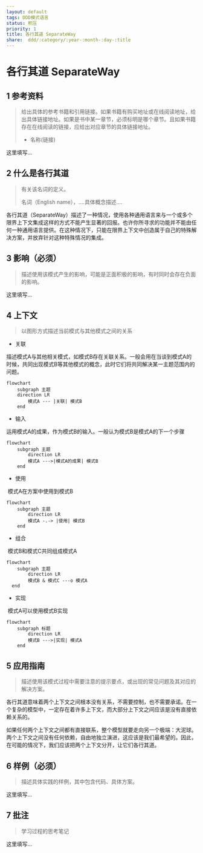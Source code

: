 ```yaml
---
layout: default
tags: DDD模式语言
status: 积压
priority: 1
title: 各行其道 SeparateWay
share:  ddd/:category/:year-:month-:day-:title
---
```


# 各行其道 SeparateWay

## 1 参考资料

>给出具体的参考书籍和引用链接。如果书籍有购买地址或在线阅读地址，给出具体链接地址。如果是书中某一章节，必须标明是哪个章节。且如果书籍存在在线阅读的链接，应给出对应章节的具体链接地址。
>
> - 名称(链接)

这里填写...

## 2 什么是各行其道

> 有关该名词的定义。
> 
> 名词（English name），....具体概念描述....

各行其道（SeparateWay）描述了一种情况，使用各种通用语言来与一个或多个限界上下文集成这样的方式不能产生显著的回报。也许你所寻求的功能并不能由任何一种通用语言提供。在这种情况下，只能在限界上下文中创造属于自己的特殊解决方案，并放弃针对这种特殊情况的集成。

## 3 影响（必须）

> 描述使用该模式产生的影响，可能是正面积极的影响，有时同时会存在负面的影响。

这里填写...

## 4 上下文
> 以图形方式描述当前模式与其他模式之间的关系

- 关联

​	描述模式A与其他相关模式，如模式B存在关联关系。一般会用在当谈到模式A的时候，共同出现模式B等其他模式的概念，此时它们将共同解决某一主题范围内的问题。

```mermaid
flowchart 
	subgraph 主题
	direction LR
		模式A --- |关联| 模式B
	end
```

- 输入

​	运用模式A的成果，作为模式B的输入。一般认为模式B是模式A的下一个步骤

```mermaid
flowchart
	subgraph 主题
		direction LR
		模式A --->|模式A的成果| 模式B
	end
```

- 使用

​	模式A在方案中使用到模式B

```mermaid
flowchart
	subgraph 主题
		direction LR
		模式A -.-> |使用| 模式B
	end
```

- 组合

​	模式B和模式C共同组成模式A

```mermaid
flowchart
	subgraph 主题
		direction LR
		模式B & 模式C ---o 模式A
  end
```

- 实现

​	模式A可以使用模式B实现

```mermaid
flowchart
	subgraph 标题
		direction LR
		模式B --->|实现| 模式A
	end
```

## 5 应用指南

> 描述使用该模式过程中需要注意的提示要点，或出现的常见问题及其对应的解决方案。

各行其道意味着两个上下文之间根本没有关系，不需要控制，也不需要承诺。在一个复杂的模型中，一定存在着许多上下文，而大部分上下文之间应该是没有直接依赖关系的。

如果任何两个上下文之间都有直接联系，整个模型就要走向另一个极端：大泥球。两个上下文之间没有任何依赖，自由地独立演进，这应该是我们最希望的。因此，在可能的情况下，我们应该把两个上下文分开，让它们各行其道。

## 6 样例（必须）

> 描述具体实践的样例，其中包含代码、具体方案。

这里填写...

## 7 批注

> 学习过程的思考笔记

这里填写...

